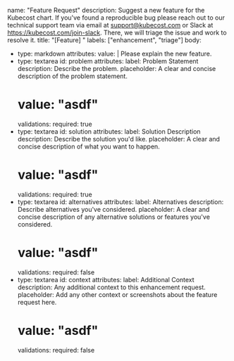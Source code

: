 name: "Feature Request"
description: Suggest a new feature for the Kubecost chart. If you've found a reproducible bug please reach out to our technical support team via email at support@kubecost.com or Slack at https://kubecost.com/join-slack. There, we will triage the issue and work to resolve it.
title: "[Feature] "
labels: ["enhancement", "triage"]
body:
  - type: markdown
    attributes:
      value: |
        Please explain the new feature.
  - type: textarea
    id: problem
    attributes:
      label: Problem Statement
      description: Describe the problem.
      placeholder: A clear and concise description of the problem statement.
      # value: "asdf"
    validations:
      required: true
  - type: textarea
    id: solution
    attributes:
      label: Solution Description
      description: Describe the solution you'd like.
      placeholder: A clear and concise description of what you want to happen.
      # value: "asdf"
    validations:
      required: true
  - type: textarea
    id: alternatives
    attributes:
      label: Alternatives
      description: Describe alternatives you've considered.
      placeholder: A clear and concise description of any alternative solutions or features you've considered.
      # value: "asdf"
    validations:
      required: false
  - type: textarea
    id: context
    attributes:
      label: Additional Context
      description: Any additional context to this enhancement request.
      placeholder: Add any other context or screenshots about the feature request here.
      # value: "asdf"
    validations:
      required: false